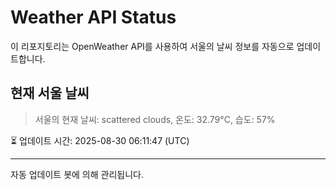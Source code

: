 
# Weather API Status

이 리포지토리는 OpenWeather API를 사용하여 서울의 날씨 정보를 자동으로 업데이트합니다.

## 현재 서울 날씨
> 서울의 현재 날씨: scattered clouds, 온도: 32.79°C, 습도: 57%

⏳ 업데이트 시간: 2025-08-30 06:11:47 (UTC)

---
자동 업데이트 봇에 의해 관리됩니다.
